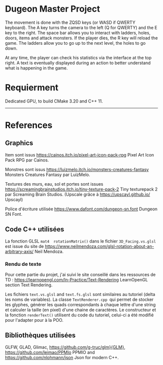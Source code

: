 # Dugeon Master Project

The movement is done with the ZQSD keys (or WASD if QWERTY keyboard). The A key turns the camera to the left (Q for QWERTY) and the E key to the right. The space bar allows you to interact with ladders, holes, doors, items and attack monsters. If the player dies, the R key will reload the game. The ladders allow you to go up to the next level, the holes to go down.

At any time, the player can check his statistics via the interface at the top right. A text is eventually displayed during an action to better understand what is happening in the game.

# Requierment

Dedicated GPU, to build CMake 3.20 and C++ 11.

---

# References

## Graphics

Item sont issus https://cainos.itch.io/pixel-art-icon-pack-rpg Pixel Art Icon Pack RPG par Cainos.

Monstres sont issus https://luizmelo.itch.io/monsters-creatures-fantasy Monsters Creatures Fantasy par LuizMelo.

Textures des murs, eau, sol et portes sont issues https://screamingbrainstudios.itch.io/tiny-texture-pack-2 Tiny texturepack 2 par	Screaming Brain Studios. (Upscale grâce à https://upscayl.github.io/ Upscayl)
 
Police d'écriture utilisée https://www.dafont.com/dungeon-sn.font Dungeon SN Font.

## Code C++ utilisées

La fonction GLSL `mat4  rotationMatrix()` dans le fichier `3D_Facing.vs.glsl` est issue du site de https://www.neilmendoza.com/glsl-rotation-about-an-arbitrary-axis/ Neil Mendoza.

### Rendu de texte

Pour cette partie du projet, j'ai suivi le site conseillé dans les ressources de TD : https://learnopengl.com/In-Practice/Text-Rendering LearnOpenGL section Text Rendering.

Les fichiers `text.vs.glsl` and `text.fs.glsl` sont similaires au tutoriel (delta les noms de variables).
La classe `TextRenderer.cpp `qui permet de stocker les glyphes, générer les quads correspondants à chaque lettre d'une string et calculer la taille (en pixel) d'une chaine de caractères. Le constructeur et la fonction `renderText()` utilisent du code du tutoriel, celui-ci a été modifié pour l'adapter pour à la POO.

## Bibliothèques utilisées

GLFW, GLAD, Glimac, https://github.com/g-truc/glm}{GLM}, https://github.com/leimao/PPMIo PPMIO and https://github.com/nlohmann/json Json for modern C++.